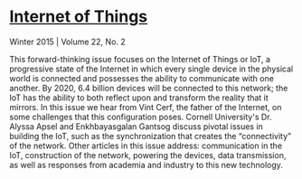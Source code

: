 # [Internet of Things]

Winter 2015 | Volume 22, No. 2

This forward-thinking issue focuses on the Internet of Things or IoT, a progressive state 
of the Internet in which every single device in the physical world is connected and possesses 
the ability to communicate with one another. By 2020, 6.4 billion devices will be connected 
to this network; the IoT has the ability to both reflect upon and transform the reality that 
it mirrors. In this issue we hear from Vint Cerf, the father of the Internet, on some 
challenges that this configuration poses. Cornell University's Dr. Alyssa Apsel and 
Enkhbayasgalan Gantsog discuss  pivotal issues in building the IoT, such as the 
synchronization that creates the “connectivity” of the network. Other articles in this 
issue address: communication in the IoT, construction of the network, powering the devices, 
data transmission, as well as responses from academia and industry to this new technology.  

[Internet of Things]: http://dl.acm.org/ft_gateway.cfm?id=2872292

